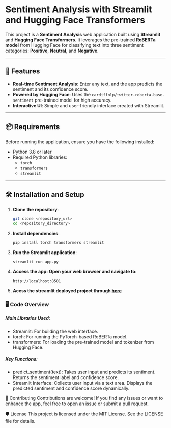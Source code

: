 # Sentiment Analysis with Streamlit and Hugging Face Transformers

This project is a **Sentiment Analysis** web application built using **Streamlit** and **Hugging Face Transformers**. It leverages the pre-trained **RoBERTa model** from Hugging Face for classifying text into three sentiment categories: **Positive**, **Neutral**, and **Negative**.

---

## 🚀 Features

- **Real-time Sentiment Analysis**: Enter any text, and the app predicts the sentiment and its confidence score.
- **Powered by Hugging Face**: Uses the `cardiffnlp/twitter-roberta-base-sentiment` pre-trained model for high accuracy.
- **Interactive UI**: Simple and user-friendly interface created with Streamlit.

---

## 📦 Requirements

Before running the application, ensure you have the following installed:

- Python 3.8 or later
- Required Python libraries:
  - `torch`
  - `transformers`
  - `streamlit`

---

## 🛠 Installation and Setup

1. **Clone the repository**:
   ```bash
   git clone <repository_url>
   cd <repository_directory>
2. **Install dependencies**:
   ```bash
   pip install torch transformers streamlit
3. **Run the Streamlit application**:
    ```bash
    streamlit run app.py  
4. **Access the app: Open your web browser and navigate to**:
    ```bash
   http://localhost:8501
5. **Acess the streamlit deployed project through [here](https://statementsentimentanalysis.streamlit.app/)**



### 🖥️ Code Overview
##### Main Libraries Used:

- Streamlit: For building the web interface.
- torch: For running the PyTorch-based RoBERTa model.
- transformers: For loading the pre-trained model and tokenizer from Hugging Face.
##### Key Functions:
- predict_sentiment(text): Takes user input and predicts its sentiment. Returns the sentiment label and confidence score.
- Streamlit Interface: Collects user input via a text area. Displays the predicted sentiment and confidence score dynamically.

🤝 Contributing
Contributions are welcome! If you find any issues or want to enhance the app, feel free to open an issue or submit a pull request.

🛡️ License
This project is licensed under the MIT License. See the LICENSE file for details.

